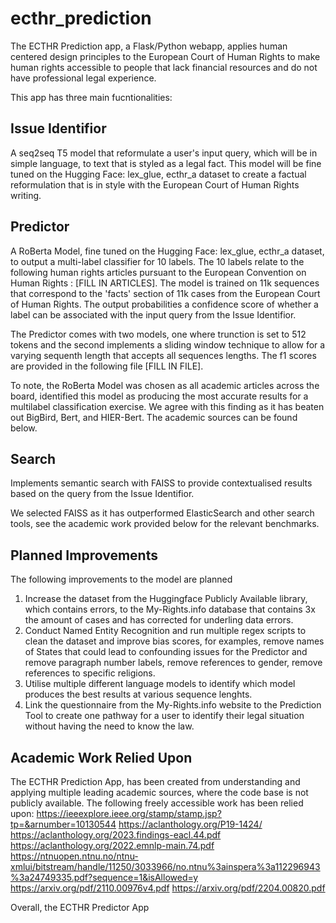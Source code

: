 # ecthr_prediction
The ECTHR Prediction app, a Flask/Python webapp, applies human centered design principles to the European Court of Human Rights to make human rights accessible to people that lack financial resources and do not have professional legal experience. 

This app has three main fucntionalities: 

## Issue Identifior
A seq2seq T5 model that reformulate a user's input query, which will be in simple language, to text that is styled as a legal fact. This model will be fine tuned on the Hugging Face: lex_glue, ecthr_a dataset to create a factual reformulation that is in style with the European Court of Human Rights writing. 

## Predictor
A RoBerta Model, fine tuned on the Hugging Face: lex_glue, ecthr_a dataset, to output a multi-label classifier for 10 labels. The 10 labels relate to the following human rights articles pursuant to the European Convention on Human Rights : [FILL IN ARTICLES]. The model is trained on 11k sequences that correspond to the 'facts' section of 11k cases from the European Court of Human Rights. The output probabilities a confidence score of whether a label can be associated with the input query from the Issue Identifior.  

The Predictor comes with two models, one where trunction is set to 512 tokens and the second implements a sliding window technique to allow for a varying sequenth length that accepts all sequences lengths. The f1 scores are provided in the following file [FILL IN FILE]. 

To note, the RoBerta Model was chosen as all academic articles across the board, identified this model as producing the most accurate results for a multilabel classification exercise. We agree with this finding as it has beaten out BigBird, Bert, and HIER-Bert. The academic sources can be found below. 

## Search 
Implements semantic search with FAISS to provide contextualised results based on the query from the Issue Identifior. 

We selected FAISS as it has outperformed ElasticSearch and other search tools, see the academic work provided below for the relevant benchmarks. 

## Planned Improvements
The following improvements to the model are planned
1. Increase the dataset from the Huggingface Publicly Available library, which contains errors, to the My-Rights.info database that contains 3x the amount of cases and has corrected for underling data errors.
2. Conduct Named Entity Recognition and run multiple regex scripts to clean the dataset and improve bias scores, for examples, remove names of States that could lead to confounding issues for the Predictor and remove paragraph number labels, remove references to gender, remove references to specific religions.
3. Utilise multiple different language models to identify which model produces the best results at various sequence lenghts.
4. Link the questionnaire from the My-Rights.info website to the Prediction Tool to create one pathway for a user to identify their legal situation without having the need to know the law. 

## Academic Work Relied Upon

The ECTHR Prediction App, has been created from understanding and applying multiple leading academic sources, where the code base is not publicly available. The following freely accessible work has been relied upon:
https://ieeexplore.ieee.org/stamp/stamp.jsp?tp=&arnumber=10130544
https://aclanthology.org/P19-1424/
https://aclanthology.org/2023.findings-eacl.44.pdf
https://aclanthology.org/2022.emnlp-main.74.pdf
https://ntnuopen.ntnu.no/ntnu-xmlui/bitstream/handle/11250/3033966/no.ntnu%3ainspera%3a112296943%3a24749335.pdf?sequence=1&isAllowed=y
https://arxiv.org/pdf/2110.00976v4.pdf
https://arxiv.org/pdf/2204.00820.pdf

Overall, the ECTHR Predictor App

